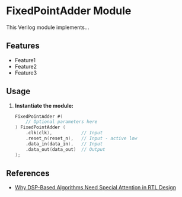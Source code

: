 # FixedPointAdder Module

This Verilog module implements...

## Features

* Feature1
* Feature2
* Feature3

## Usage

1. **Instantiate the module:**

   ```verilog
   FixedPointAdder #(
       // Optional parameters here 
   ) FixedPointAdder (
       .clk(clk),           // Input
       .reset_n(reset_n),   // Input - active low
       .data_in(data_in),   // Input
       .data_out(data_out)  // Output
   );

## References

- [Why DSP-Based Algorithms Need Special Attention in RTL Design](https://www.linkedin.com/pulse/why-dsp-based-algorithms-need-special-attention-rtl-design-eladawy-v3mmf/?trackingId=AEPhXm7Ye41DVtcrosiLFg%3D%3D)